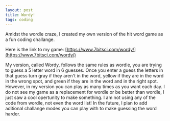 ```yaml
---
layout: post
title: Wordy!
tags: coding
---
```

Amidst the wordle craze, I created my own version of the hit word game as a fun coding challange.

Here is the link to my game: [https://www.7bitsci.com/wordy/](https://www.7bitsci.com/wordy/)

My version, called Wordy, follows the same rules as wordle, you are trying to guess a 5 letter word in 6 guesses. Once you enter a guess the letters in that guess turn gray if they aren't in the word, yellow if they are in the word in the wrong spot, and green if they are in the word and in the right spot. However, in my version you can play as many times as you want each day. I do not see my game as a replacement for wordle or be better than wordle, I just saw a cool opertunity to make something. I am not using any of the code from wordle, not even the word list! In the future, I plan to add aditional challange modes you can play with to make guessing the word harder.